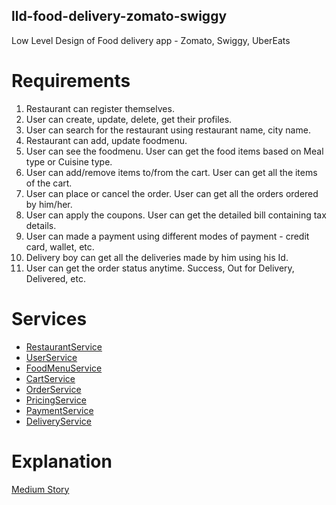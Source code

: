 ## lld-food-delivery-zomato-swiggy
Low Level Design of Food delivery app - Zomato, Swiggy, UberEats

# Requirements
1. Restaurant can register themselves.
2. User can create, update, delete, get their profiles.
3. User can search for the restaurant using restaurant name, city name.
4. Restaurant can add, update foodmenu.
5. User can see the foodmenu. User can get the food items based on Meal type or Cuisine type.
6. User can add/remove items to/from the cart. User can get all the items of the cart.
7. User can place or cancel the order. User can get all the orders ordered by him/her.
8. User can apply the coupons. User can get the detailed bill containing tax details.
9. User can made a payment using different modes of payment - credit card, wallet, etc.
10. Delivery boy can get all the deliveries made by him using his Id.
11. User can get the order status anytime. Success, Out for Delivery, Delivered, etc.

# Services
* [RestaurantService](src/main/java/com/mayank/fooddelivery/services/RestaurantService.java)
* [UserService](src/main/java/com/mayank/fooddelivery/services/UserService.java)
* [FoodMenuService](src/main/java/com/mayank/fooddelivery/services/FoodMenuService.java)
* [CartService](src/main/java/com/mayank/fooddelivery/services/CartService.java)
* [OrderService](src/main/java/com/mayank/fooddelivery/services/OrderService.java)
* [PricingService](src/main/java/com/mayank/fooddelivery/services/PricingService.java)
* [PaymentService](src/main/java/com/mayank/fooddelivery/services/PaymentService.java)
* [DeliveryService](src/main/java/com/mayank/fooddelivery/services/DeliveryService.java)

# Explanation
[Medium Story](https://medium.com/@mayankbansal933/food-delivery-app-lld-c1409ef49266?source=friends_link&sk=6c753c471dae09bf1fcbe79bee2d8be1)

